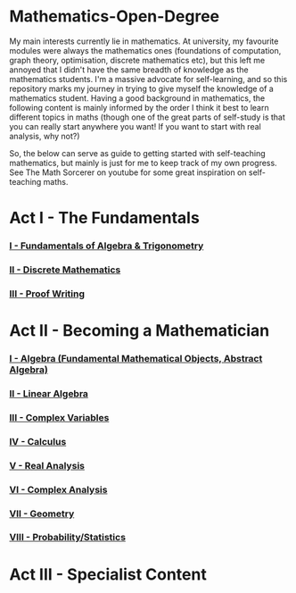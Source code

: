# Mathematics-Open-Degree

My main interests currently lie in mathematics. At university, my favourite modules were always the mathematics ones (foundations of computation, graph theory, optimisation, discrete mathematics etc), but this left me annoyed that I didn't have the same breadth of knowledge as the mathematics students. I'm a massive advocate for self-learning, and so this repository marks my journey in trying to give myself the knowledge of a mathematics student. Having a good background in mathematics, the following content is mainly informed by the order I think it best to learn different topics in maths (though one of the great parts of self-study is that you can really start anywhere you want! If you want to start with real analysis, why not?)

So, the below can serve as guide to getting started with self-teaching mathematics, but mainly is just for me to keep track of my own progress. See The Math Sorcerer on youtube for some great inspiration on self-teaching maths.

# Act I - The Fundamentals

###  <ins> I - Fundamentals of Algebra & Trigonometry </ins>

### <ins> II - Discrete Mathematics </ins>

### <ins> III - Proof Writing </ins>

# Act II - Becoming a Mathematician

### <ins> I - Algebra (Fundamental Mathematical Objects, Abstract Algebra) </ins>

### <ins> II - Linear Algebra </ins>

### <ins> III - Complex Variables </ins>

### <ins> IV - Calculus </ins>

### <ins> V - Real Analysis </ins>

### <ins> VI - Complex Analysis </ins>

### <ins> VII - Geometry </ins>

### <ins> VIII - Probability/Statistics </ins>

# Act III - Specialist Content
